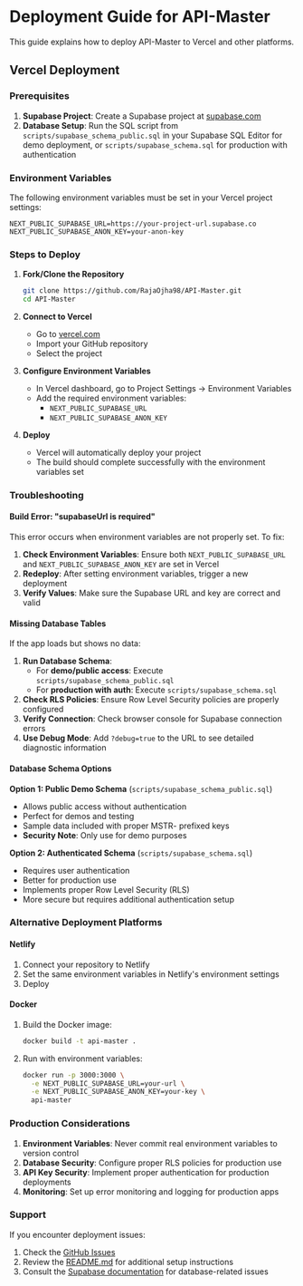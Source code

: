 # Deployment Guide for API-Master

This guide explains how to deploy API-Master to Vercel and other platforms.

## Vercel Deployment

### Prerequisites

1. **Supabase Project**: Create a Supabase project at [supabase.com](https://supabase.com)
2. **Database Setup**: Run the SQL script from `scripts/supabase_schema_public.sql` in your Supabase SQL Editor for demo deployment, or `scripts/supabase_schema.sql` for production with authentication

### Environment Variables

The following environment variables must be set in your Vercel project settings:

```
NEXT_PUBLIC_SUPABASE_URL=https://your-project-url.supabase.co
NEXT_PUBLIC_SUPABASE_ANON_KEY=your-anon-key
```

### Steps to Deploy

1. **Fork/Clone the Repository**
   ```bash
   git clone https://github.com/RajaOjha98/API-Master.git
   cd API-Master
   ```

2. **Connect to Vercel**
   - Go to [vercel.com](https://vercel.com)
   - Import your GitHub repository
   - Select the project

3. **Configure Environment Variables**
   - In Vercel dashboard, go to Project Settings → Environment Variables
   - Add the required environment variables:
     - `NEXT_PUBLIC_SUPABASE_URL`
     - `NEXT_PUBLIC_SUPABASE_ANON_KEY`

4. **Deploy**
   - Vercel will automatically deploy your project
   - The build should complete successfully with the environment variables set

### Troubleshooting

#### Build Error: "supabaseUrl is required"

This error occurs when environment variables are not properly set. To fix:

1. **Check Environment Variables**: Ensure both `NEXT_PUBLIC_SUPABASE_URL` and `NEXT_PUBLIC_SUPABASE_ANON_KEY` are set in Vercel
2. **Redeploy**: After setting environment variables, trigger a new deployment
3. **Verify Values**: Make sure the Supabase URL and key are correct and valid

#### Missing Database Tables

If the app loads but shows no data:

1. **Run Database Schema**: 
   - For **demo/public access**: Execute `scripts/supabase_schema_public.sql`
   - For **production with auth**: Execute `scripts/supabase_schema.sql`
2. **Check RLS Policies**: Ensure Row Level Security policies are properly configured
3. **Verify Connection**: Check browser console for Supabase connection errors
4. **Use Debug Mode**: Add `?debug=true` to the URL to see detailed diagnostic information

#### Database Schema Options

**Option 1: Public Demo Schema** (`scripts/supabase_schema_public.sql`)
- Allows public access without authentication
- Perfect for demos and testing
- Sample data included with proper MSTR- prefixed keys
- **Security Note**: Only use for demo purposes

**Option 2: Authenticated Schema** (`scripts/supabase_schema.sql`)
- Requires user authentication
- Better for production use
- Implements proper Row Level Security (RLS)
- More secure but requires additional authentication setup

### Alternative Deployment Platforms

#### Netlify

1. Connect your repository to Netlify
2. Set the same environment variables in Netlify's environment settings
3. Deploy

#### Docker

1. Build the Docker image:
   ```bash
   docker build -t api-master .
   ```

2. Run with environment variables:
   ```bash
   docker run -p 3000:3000 \
     -e NEXT_PUBLIC_SUPABASE_URL=your-url \
     -e NEXT_PUBLIC_SUPABASE_ANON_KEY=your-key \
     api-master
   ```

### Production Considerations

1. **Environment Variables**: Never commit real environment variables to version control
2. **Database Security**: Configure proper RLS policies for production use
3. **API Key Security**: Implement proper authentication for production deployments
4. **Monitoring**: Set up error monitoring and logging for production apps

### Support

If you encounter deployment issues:

1. Check the [GitHub Issues](https://github.com/RajaOjha98/API-Master/issues)
2. Review the [README.md](README.md) for additional setup instructions
3. Consult the [Supabase documentation](https://supabase.com/docs) for database-related issues 